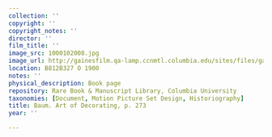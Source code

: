 ```yaml
---
collection: ''
copyright: ''
copyright_notes: ''
director: ''
film_title: ''
image_src: 1000102008.jpg
image_url: http://gainesfilm.qa-lamp.ccnmtl.columbia.edu/sites/files/gainesfilm/images/1000102008.jpg
location: B812B327 O 1900
notes: ''
physical_description: Book page
repository: Rare Book & Manuscript Library, Columbia University
taxonomies: [Document, Motion Picture Set Design, Historiography]
title: Baum. Art of Decorating, p. 273
year: ''

---
```

